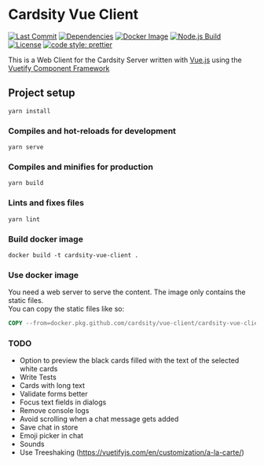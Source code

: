 # Cardsity Vue Client
[![Last Commit](https://img.shields.io/github/last-commit/Cardsity/vue-client?style=for-the-badge)](https://github.com/Cardsity/vue-client/commits)
[![Dependencies](https://img.shields.io/david/Cardsity/vue-client?style=for-the-badge)](https://github.com/Cardsity/vue-client/blob/master/package.json)
[![Docker Image](https://img.shields.io/github/workflow/status/Cardsity/vue-client/Docker%20Image%20CI?label=docker%20image&style=for-the-badge)](https://github.com/Cardsity/vue-client/actions?query=workflow%3A%22Docker+Image+CI%22)
[![Node.js Build](https://img.shields.io/github/workflow/status/Cardsity/vue-client/Node.js%20CI?label=Node.js%20build&style=for-the-badge)](https://github.com/Cardsity/vue-client/actions?query=workflow%3A%22Node.js+CI%22)
[![License](https://img.shields.io/github/license/Cardsity/vue-client?style=for-the-badge)](https://github.com/Cardsity/vue-client/blob/master/LICENSE)
[![code style: prettier](https://img.shields.io/badge/code_style-prettier-ff69b4.svg?style=for-the-badge)](https://github.com/prettier/prettier)

This is a Web Client for the Cardsity Server written with [Vue.js](https://vuejs.org/) using the [Vuetify Component Framework](https://vuetifyjs.com)

## Project setup
```
yarn install
```

### Compiles and hot-reloads for development
```
yarn serve
```

### Compiles and minifies for production
```
yarn build
```

### Lints and fixes files
```
yarn lint
```

### Build docker image
```
docker build -t cardsity-vue-client .
```

### Use docker image
You need a web server to serve the content. The image only contains the static files.  
You can copy the static files like so:
```dockerfile
COPY --from=docker.pkg.github.com/cardsity/vue-client/cardsity-vue-client:latest /app/dist/ /var/www/client/
```

### TODO
- Option to preview the black cards filled with the text of the selected white cards
- Write Tests
- Cards with long text
- Validate forms better
- Focus text fields in dialogs
- Remove console logs
- Avoid scrolling when a chat message gets added
- Save chat in store
- Emoji picker in chat
- Sounds
- Use Treeshaking (https://vuetifyjs.com/en/customization/a-la-carte/)
